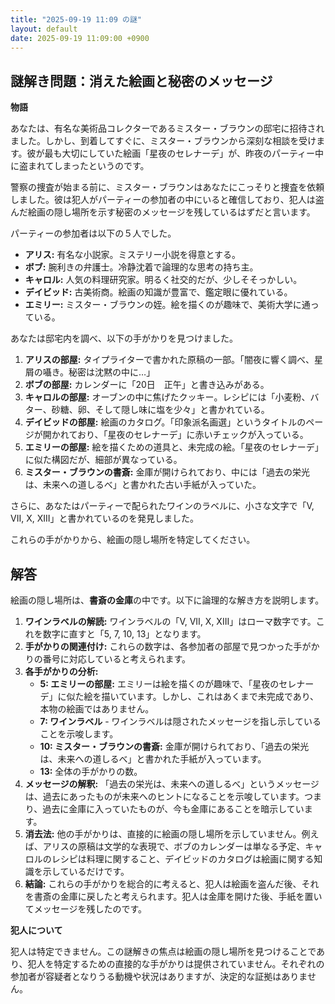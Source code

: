 ```yaml
---
title: "2025-09-19 11:09 の謎"
layout: default
date: 2025-09-19 11:09:00 +0900
---
```

## 謎解き問題：消えた絵画と秘密のメッセージ

**物語**

あなたは、有名な美術品コレクターであるミスター・ブラウンの邸宅に招待されました。しかし、到着してすぐに、ミスター・ブラウンから深刻な相談を受けます。彼が最も大切にしていた絵画「星夜のセレナーデ」が、昨夜のパーティー中に盗まれてしまったというのです。

警察の捜査が始まる前に、ミスター・ブラウンはあなたにこっそりと捜査を依頼しました。彼は犯人がパーティーの参加者の中にいると確信しており、犯人は盗んだ絵画の隠し場所を示す秘密のメッセージを残しているはずだと言います。

パーティーの参加者は以下の５人でした。

*   **アリス:** 有名な小説家。ミステリー小説を得意とする。
*   **ボブ:** 腕利きの弁護士。冷静沈着で論理的な思考の持ち主。
*   **キャロル:** 人気の料理研究家。明るく社交的だが、少しそそっかしい。
*   **デイビッド:** 古美術商。絵画の知識が豊富で、鑑定眼に優れている。
*   **エミリー:** ミスター・ブラウンの姪。絵を描くのが趣味で、美術大学に通っている。

あなたは邸宅内を調べ、以下の手がかりを見つけました。

1.  **アリスの部屋:** タイプライターで書かれた原稿の一部。「闇夜に響く調べ、星屑の囁き。秘密は沈黙の中に…」
2.  **ボブの部屋:** カレンダーに「20日　正午」と書き込みがある。
3.  **キャロルの部屋:** オーブンの中に焦げたクッキー。レシピには「小麦粉、バター、砂糖、卵、そして隠し味に塩を少々」と書かれている。
4.  **デイビッドの部屋:** 絵画のカタログ。「印象派名画選」というタイトルのページが開かれており、「星夜のセレナーデ」に赤いチェックが入っている。
5.  **エミリーの部屋:** 絵を描くための道具と、未完成の絵。「星夜のセレナーデ」に似た構図だが、細部が異なっている。
6.  **ミスター・ブラウンの書斎:** 金庫が開けられており、中には「過去の栄光は、未来への道しるべ」と書かれた古い手紙が入っていた。

さらに、あなたはパーティーで配られたワインのラベルに、小さな文字で「V, VII, X, XIII」と書かれているのを発見しました。

これらの手がかりから、絵画の隠し場所を特定してください。

## 解答

絵画の隠し場所は、**書斎の金庫**の中です。以下に論理的な解き方を説明します。

1.  **ワインラベルの解読:** ワインラベルの「V, VII, X, XIII」はローマ数字です。これを数字に直すと「5, 7, 10, 13」となります。
2.  **手がかりの関連付け:** これらの数字は、各参加者の部屋で見つかった手がかりの番号に対応していると考えられます。
3.  **各手がかりの分析:**
    *   **5: エミリーの部屋:** エミリーは絵を描くのが趣味で、「星夜のセレナーデ」に似た絵を描いています。しかし、これはあくまで未完成であり、本物の絵画ではありません。
    *   **7: ワインラベル** - ワインラベルは隠されたメッセージを指し示していることを示唆します。
    *   **10: ミスター・ブラウンの書斎:** 金庫が開けられており、「過去の栄光は、未来への道しるべ」と書かれた手紙が入っています。
    *   **13:** 全体の手がかりの数。
4.  **メッセージの解釈:** 「過去の栄光は、未来への道しるべ」というメッセージは、過去にあったものが未来へのヒントになることを示唆しています。つまり、過去に金庫に入っていたものが、今も金庫にあることを暗示しています。
5.  **消去法:** 他の手がかりは、直接的に絵画の隠し場所を示していません。例えば、アリスの原稿は文学的な表現で、ボブのカレンダーは単なる予定、キャロルのレシピは料理に関すること、デイビッドのカタログは絵画に関する知識を示しているだけです。
6.  **結論:** これらの手がかりを総合的に考えると、犯人は絵画を盗んだ後、それを書斎の金庫に戻したと考えられます。犯人は金庫を開けた後、手紙を置いてメッセージを残したのです。

**犯人について**

犯人は特定できません。この謎解きの焦点は絵画の隠し場所を見つけることであり、犯人を特定するための直接的な手がかりは提供されていません。それぞれの参加者が容疑者となりうる動機や状況はありますが、決定的な証拠はありません。
